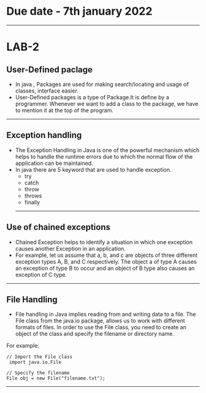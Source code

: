 # Due date - 7th january 2022
***
# LAB-2

 ## User-Defined paclage
* In java , Packages are used for making search/locating and usage of classes, interface easier.
* User-Defined packages is a type of Package.It is define by a programmer.  Whenever we want to add a class to the package, we have to mention it at the top of the program.
***

## Exception handling

* The Exception Handling in Java is one of the powerful mechanism which helps to handle the runtime errors due to which the normal flow of the application can be maintained.
* In java there are 5 keyword that are used to handle exception.
  * try 
  * catch
  * throw
  * throws
  * finally
  ***

##  Use of chained exceptions

* Chained Exception helps to identify a situation in which one exception causes another Exception in an application.
* For example, let us assume that a, b, and c are objects of three different exception types A, B, and C respectively. The object a of type A causes an exception of type B to occur and an object of B type also causes an exception of C type.
*** 
## File Handling
* File handling in Java implies reading from and writing data to a file. The File class from the java.io package, allows us to work with different formats of files. In order to use the File class, you need to create an object of the class and specify the filename or directory name.

For example:
``` 
// Import the File class
 import java.io.File
 
// Specify the filename
File obj = new File("filename.txt");
```
***

